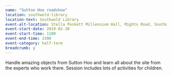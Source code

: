 ```yaml
---
name: "Sutton Hoo roadshow"
location: southwold-library
location-text: Southwold Library
event-alt-location: Stella Peskett Millennium Hall, Mights Road, Southwold, IP18 6BE
event-start-date: 2019-02-20
event-start-time: 1100
event-end-time: 1500
event-category: half-term
breadcrumb: y
---
```


Handle amazing objects from Sutton Hoo and learn all about the site from the experts who work there. Session includes lots of activities for children.
